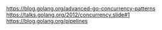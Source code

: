 https://blog.golang.org/advanced-go-concurrency-patterns
https://talks.golang.org/2012/concurrency.slide#1
https://blog.golang.org/pipelines

